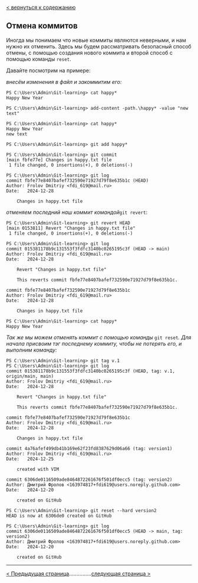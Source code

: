 [< вернуться к содержанию](./readme.md)

## Отмена коммитов

Иногда мы понимаем что новые коммиты являются неверными, и нам нужно их отменить. Здесь мы будем рассматривать безопасный способ отмены, с помощью создания нового коммита и второй способ с помощью команды `reset`.

Давайте посмотрим на примере:

_внесём изменения в файл и закоммитим его:_

```
PS C:\Users\Admin\Git-learning> cat happy*
Happy New Year

PS C:\Users\Admin\Git-learning> add-content -path.\happy* -value "new text"

PS C:\Users\Admin\Git-learning> cat happy*
Happy New Year
new text

PS C:\Users\Admin\Git-learning> git add happy*

PS C:\Users\Admin\Git-learning> git commit
[main fbfe77e] Changes in happy.txt file
 1 file changed, 0 insertions(+), 0 deletions(-)

PS C:\Users\Admin\Git-learning> git log
commit fbfe77e8407bafef732590e71927d79f8e635b1c (HEAD)
Author: Frolov Dmitriy <fdi_619@mail.ru>
Date:   2024-12-28

    Changes in happy.txt file
```

_отменяем последний наш коммит командой_`git revert`:

```
PS C:\Users\Admin\Git-learning> git revert HEAD
[main 0153811] Revert "Changes in happy.txt file"
 1 file changed, 0 insertions(+), 0 deletions(-)

PS C:\Users\Admin\Git-learning> git log
commit 015381178b9c131553f3fdfc3140bc0265195c3f (HEAD -> main)
Author: Frolov Dmitriy <fdi_619@mail.ru>
Date:   2024-12-28

    Revert "Changes in happy.txt file"

    This reverts commit fbfe77e8407bafef732590e71927d79f8e635b1c.

commit fbfe77e8407bafef732590e71927d79f8e635b1c
Author: Frolov Dmitriy <fdi_619@mail.ru>
Date:   2024-12-28

    Changes in happy.txt file

PS C:\Users\Admin\Git-learning> cat happy*
Happy New Year
```

_Так же мы можем отменять коммит с помощью команды_ `git reset`_. Для начала присвоим тэг последнему коммиту, чтобы не потерять его, и выполним команду:_

```
PS C:\Users\Admin\Git-learning> git tag v.1
PS C:\Users\Admin\Git-learning> git log
commit 015381178b9c131553f3fdfc3140bc0265195c3f (HEAD, tag: v.1, origin/main, main)
Author: Frolov Dmitriy <fdi_619@mail.ru>
Date:   2024-12-28

    Revert "Changes in happy.txt file"

    This reverts commit fbfe77e8407bafef732590e71927d79f8e635b1c.

commit fbfe77e8407bafef732590e71927d79f8e635b1c
Author: Frolov Dmitriy <fdi_619@mail.ru>
Date:   2024-12-28

    Changes in happy.txt file

commit 4a76afef499db41b169e62f23fd8387629d06a66 (tag: version1)
Author: Frolov Dmitriy <fdi_619@mail.ru>
Date:   2024-12-25

    created with VIM

commit 6306de0116509ade8464872261676f501df0ecc5 (tag: version2)
Author: Дмитрий Фролов <163974817+fdi619@users.noreply.github.com>
Date:   2024-12-20

    created on GitHub

PS C:\Users\Admin\Git-learning> git reset --hard version2
HEAD is now at 6306de0 created on GitHub

PS C:\Users\Admin\Git-learning> git log
commit 6306de0116509ade8464872261676f501df0ecc5 (HEAD -> main, tag: version2)
Author: Дмитрий Фролов <163974817+fdi619@users.noreply.github.com>
Date:   2024-12-20

    created on GitHub
```

---

[< Предыдущая страница](./10-reset-added-file.md)...............[следующая страница >](./12-commit-changes.md)

